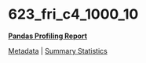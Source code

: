 # 623_fri_c4_1000_10

[**Pandas Profiling Report**](https://epistasislab.github.io/penn-ml-benchmarks/profile/623_fri_c4_1000_10.html)

[Metadata](metadata.yaml) | [Summary Statistics](summary_stats.tsv)

